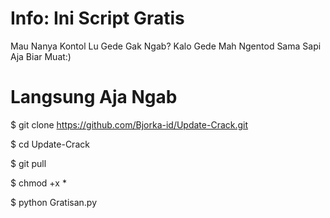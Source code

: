 # Info: Ini Script Gratis
  Mau Nanya Kontol Lu Gede Gak Ngab?
  Kalo Gede Mah Ngentod Sama Sapi Aja 
  Biar Muat:)
# Langsung Aja Ngab
$ git clone https://github.com/Bjorka-id/Update-Crack.git

$ cd Update-Crack

$ git pull

$ chmod +x *

$ python Gratisan.py
